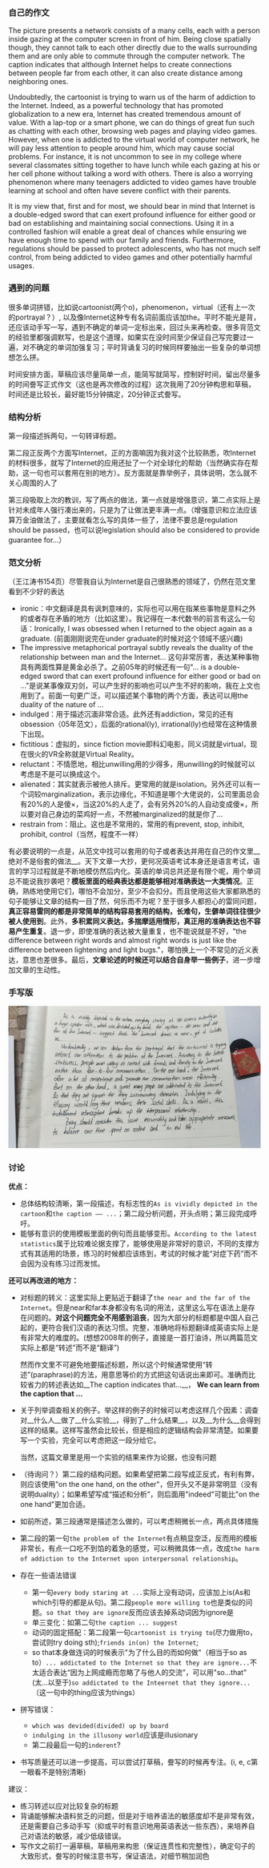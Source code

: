 ### 自己的作文

The picture presents a network consists of a many cells, each with a person inside gazing at the computer screen in front of him. Being close spatially though, they cannot talk to each other directly due to the walls surrounding them and are only able to commute through the computer network. The caption indicates that  although Internet helps to create connections between people far from each other, it can also create distance among neighboring ones.

Undoubtedly, the cartoonist is trying to warn us of the harm of addiction to the Internet. Indeed, as a powerful technology that has promoted globalization to a new era, Internet has created tremendous amount of value. With a lap-top or a smart phone, we can do things of great fun such as chatting with each other, browsing web pages and playing video games. However, when one is addicted to the virtual world of computer network, he will pay less attention to people around him, which may cause social problems. For instance, it is not uncommon to see in my college where several classmates sitting together to have lunch while each gazing at his or her cell phone without talking a word with others. There is also a worrying phenomenon where many teenagers addicted to video games have trouble learning at school and often have severe conflict with their parents.

It is my view that, first and for most, we should bear in mind that Internet is a double-edged sword that can exert profound influence for either good or bad on establishing and maintaining social connections. Using it in a controlled fashion will enable a great deal of chances while ensuring we have enough time to spend with our family and friends. Furthermore, regulations should be passed to protect adolescents, who has not much self control, from being addicted to video games and other potentially harmful usages.

### 遇到的问题

很多单词拼错，比如说cartoonist(两个o)，phenomenon，virtual（还有上一次的portrayal？）, 以及像Internet这种专有名词前面应该加the。平时不能光是背，还应该动手写一写，遇到不确定的单词一定标出来，回过头来再检查。很多背范文的经验里都强调默写，也是这个道理，如果实在没时间至少保证自己写完要过一遍，对不确定的单词加强复习；平时背诵复习的时候同样要抽出一些复杂的单词想想怎么拼。

时间安排方面，草稿应该尽量简单一点，能简写就简写，控制好时间，留出尽量多的时间誊写正式作文（这也是再次修改的过程）这次我用了20分钟构思和草稿，时间还是比较长，最好能15分钟搞定，20分钟正式誊写。

### 结构分析

第一段描述拆两句，一句转译标题。

第二段正反两个方面写Internet，正的方面嘛因为我对这个比较熟悉，吹Internet的材料很多，就写了Internet的应用还扯了一个对全球化的帮助（当然确实存在帮助，这一句也可以套用在别的地方）。反方面就是靠举例子，具体说明，怎么就不关心周围的人了

第三段吸取上次的教训，写了两点的做法，第一点就是增强意识，第二点实际上是针对未成年人强行凑出来的，只是为了让做法更丰满一点。（增强意识和立法应该算万金油做法了，主要就看怎么写的具体一些了，法律不要总是regulation should be passed，也可以说legislation should also be considered to provide guarantee for...）

### 范文分析

（王江涛书154页）尽管我自认为Internet是自己很熟悉的领域了，仍然在范文里看到不少好的表达

+ ironic：中文翻译是具有讽刺意味的，实际也可以用在指某些事物是意料之外的或者存在矛盾的地方（比如这里）。我记得在一本代数书的前言有这么一句话：Ironically, I was obsessed when I returned to the object again as a graduate. (前面刚刚说完在under graduate的时候对这个领域不感兴趣) 
+ The impressive metaphorical portrayal subtly reveals the duality of the relationship between man and the Internet... 这句非常厉害，表达某种事物具有两面性算是黄金必杀了。之前05年的时候还有一句"... is a double-edged sword that can exert profound influence for either good or bad on ..."是说某事像双刃剑，可以产生好的影响也可以产生不好的影响，我在上文也用到了。前面一句更广泛，可以描述某个事物的两个方面，表达可以用the duality of the nature of ...
+ indulged：用于描述沉湎非常合适。此外还有addiction，常见的还有obsession（05年范文），后面的rational(ly), irrational(ly)也经常在这种情景下出现。
+ fictitious：虚拟的，since fiction movie即科幻电影，同义词就是virtual，现在很火的VR全称就是Virtual Reality。
+ reluctant：不情愿地，相比unwilling用的少得多，用unwilling的时候就可以考虑是不是可以换成这个。
+ alienated：其实就表示被他人排斥。更常用的就是isolation。另外还可以有一个词较marginalization，表示边缘化，不知道是哪个大佬说的，公司里面总会有20%的人是傻×，当这20%的人走了，会有另外20%的人自动变成傻×，所以要对自己身边的菜鸡好一点，不然被marginalized的就是你了...
+ restrain from：阻止。这也是不常用的，常用的有prevent, stop, inhibit, prohibit, control（当然，程度不一样）

有必要说明的一点是，从范文中找可以套用的句子或者表达并用在自己的作文里__绝对不是俗套的做法__。天下文章一大抄，更何况英语考试本身还是语言考试，语言的学习过程就是不断地模仿然后内化。英语的单词总共还是有限个呢，用个单词总不能说我抄袭吧？__模板里面的经典表达都是能够相对准确表达一大类情况__。正确，熟练地使用它们，哪怕不会加分，至少不会扣分。而且使用这些大家都熟悉的句子能够让文章的结构一目了然，何乐而不为呢？至于很多人都担心的雷同问题，__真正容易雷同的都是非常简单的结构容易套用的结构，长难句，生僻单词往往很少被人使用到__。此外，__多积累同义表达，多揣摩适用情形，真正用的准确表达也不容易产生重复__。退一步，即使准确的表达被大量重复，也不能说就是不好，"the difference between right words and almost right words is just like the difference between lightening and light bugs."，哪怕换上一个不常见的近义表达，意思也差很多。最后，__文章论述的时候还可以结合自身举一些例子__，进一步增加文章的生动性。



### 手写版

![](fig/2009_scrpit.jpg)



### 讨论

__优点：__

+ 总体结构较清晰，第一段描述，有标志性的`As is vividly depicted in the cartoon`和`the caption —— ...`；第二段分析问题，开头点明；第三段完成呼吁。
+ 能够有意识的使用模板里面的例句而且能够变形。`According to the latest statistics`属于比较难论据支撑了，能够使用是非常好的意识，不同的支撑方式有其适用的场景，练习的时候都应该练到，考试的时候才能“对症下药”而不会因为没有练习过而发怵。

 __还可以再改进的地方：__

+ 对标题的转义：这里实际上更贴近于翻译了`the near and the far of the Internet`。但是near和far本身都没有名词的用法，这里这么写在语法上是存在问题的。__对这个问题完全不用感到沮丧__，因为大部分的标题都是中国人自己起的，更符合我们汉语的表达习惯。完整，准确地将标题翻译成英语实际上是有非常大的难度的。(想想2008年的例子，直接是一首打油诗，所以两篇范文实际上都是“转述”而不是“翻译”)

  然而作文里不可避免地要描述标题，所以这个时候通常使用“转述”(paraphrase)的方法，用意思等价的方式把这句话说出来即可。准确而比较省力的转述表达如__The caption indicates that...__， __We can learn from the caption that ...__ 

+ 关于列举调查相关的例子。举这样的例子的时候可以考虑这样几个因素：调查对__什么人__做了__什么实验__，得到了__什么结果__，以及__为什么__会得到这样的结果。这样写虽然会比较长，但是相应的逻辑结构会非常清楚。如果要写一个实验，完全可以考虑把这一段分给它。

  当然，这篇文章里是用一个实验的结果来作为论据，也没有问题

+ （待询问？）第二段的结构问题。如果希望把第二段写成正反式，有利有弊，则应该使用"on the one hand, on the other"，但开头又不是非常明显（没有说明duality）；如果希望写成“描述和分析”，则后面用"indeed"可能比"on the one hand"更加合适。

+ 如前所述，第三段通常是描述怎么做的，可以考虑稍微长一点，两点具体措施

+ 第二段的第一句`the problem of the Internet`有点稍显空泛，反而用的模板非常长，有点一口吃不到馅的着急的感觉，可以稍微具体一点，改成`the harm of addiction to the Internet upon interpersonal relationship`。

+ 存在一些语法错误
  + 第一句`every body staring at ...`实际上没有动词，应该加上is(As和which引导的都是从句)。第二段`people more willing to`也是类似的问题。`so that they are ignore`反而应该去掉系动词因为ignore是
  + 单三变化：如第二句`the caption ... suggest`
  + 动词的固定搭配：第二段第一句`cartoonist is trying to`(尽力做用to，尝试则try doing sth);`friends in(on) the Internet`; 
  + so that本身做连词的时候表示"为了什么目的而如何做"（相当于so as to）`... addictated to the Internet so that they are ignore...`不太适合表达“因为上网成瘾而忽略了与他人的交流”，可以用"so...that"(太...以至于)`so addictated to the Inteernet that they ignore...`（这一句中的thing应该为things）

+ 拼写错误：

  + `which was devided(divided) up by board`
  + `indulging in the illusony world`应该是illusionary
  + 第二段最后一句的`inderent`?

+ 书写质量还可以进一步提高，可以尝试打草稿，誊写的时候再专注。(i, e, c第一眼看不是特别清晰)

建议：

+ 练习转述以应对比较复杂的标题
+ 背诵能够解决语料贫乏的问题，但是对于培养语法的敏感度却不是非常有效，还是需要自己多动手写（抑或平时有意识地用英语表达一些东西），来培养自己对语法的敏感，减少低级错误。
+ 写作文之前打一遍草稿，草稿用来构思（保证连贯性和完整性），确定句子的大致形式，誊写的时候注意书写，保证语法，对细节稍加润色